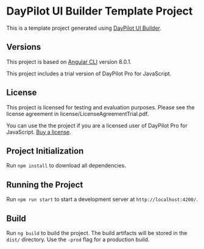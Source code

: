 # DayPilot UI Builder Template Project

This is a template project generated using [DayPilot UI Builder](https://builder.daypilot.org/).

## Versions

This project is based on [Angular CLI](https://github.com/angular/angular-cli) version 8.0.1.

This project includes a trial version of DayPilot Pro for JavaScript.

## License

This project is licensed for testing and evaluation purposes. Please see the license agreement in license/LicenseAgreementTrial.pdf. 

You can use the the project if you are a licensed user of DayPilot Pro for JavaScript. [Buy a license](https://javascript.daypilot.org/buy/).

## Project Initialization

Run `npm install` to download all dependencies.

## Running the Project

Run `npm run start` to start a development server at `http://localhost:4200/`.

## Build

Run `ng build` to build the project. The build artifacts will be stored in the `dist/` directory. Use the `-prod` flag for a production build.

